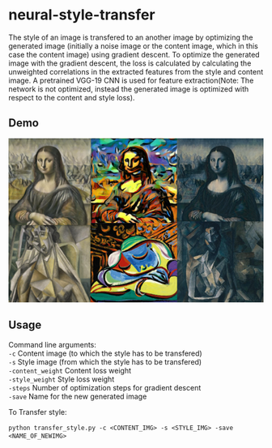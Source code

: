 # neural-style-transfer

The style of an image is transfered to an another image by optimizing the generated image (initially a noise image or the content image, which in this case the content image) using gradient descent. To optimize the generated image with the gradient descent, the loss is calculated by calculating the unweighted correlations in the extracted features from the style and content image. A pretrained VGG-19 CNN is used for feature extraction(Note: The network is not optimized, instead the generated image is optimized with respect to the content and style loss).

## Demo

![](https://github.com/iamvigneshwars/neural-style-transfer/blob/main/demo.png) 

## Usage

Command line arguments: <br>
`-c` Content image (to which the style has to be transfered) <br>
`-s` Style image (from which the style has to be transfered) <br>
`-content_weight` Content loss weight <br>
`-style_weight` Style loss weight <br>
`-steps` Number of optimization steps for gradient descent <br>
`-save` Name for the new generated image <br>


To Transfer style:
```
python transfer_style.py -c <CONTENT_IMG> -s <STYLE_IMG> -save <NAME_OF_NEWIMG>

```

